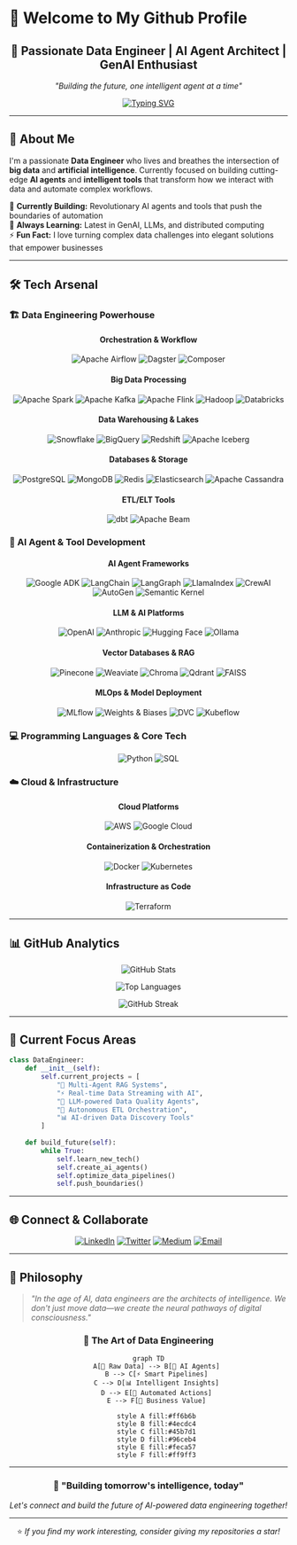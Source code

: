 # 🚀 Welcome to My Github Profile 

<div align="center">
  
## 🤖 Passionate Data Engineer | AI Agent Architect | GenAI Enthusiast

*"Building the future, one intelligent agent at a time"*

[![Typing SVG](https://readme-typing-svg.herokuapp.com?font=Fira+Code&pause=1000&color=00D4FF&center=true&vCenter=true&width=435&lines=Data+Engineer+%F0%9F%92%AB;AI+Agent+Builder+%F0%9F%A4%96;GenAI+Innovator+%F0%9F%9A%80;Pipeline+Architect+%E2%9A%A1)](https://git.io/typing-svg)

</div>

---

## 🌟 About Me

I'm a passionate **Data Engineer** who lives and breathes the intersection of **big data** and **artificial intelligence**. Currently focused on building cutting-edge **AI agents** and **intelligent tools** that transform how we interact with data and automate complex workflows.

🔭 **Currently Building:** Revolutionary AI agents and tools that push the boundaries of automation  
🌱 **Always Learning:** Latest in GenAI, LLMs, and distributed computing  
⚡ **Fun Fact:** I love turning complex data challenges into elegant solutions that empower businesses 

---

## 🛠️ Tech Arsenal

### 🏗️ Data Engineering Powerhouse

<div align="center">

#### **Orchestration & Workflow**
![Apache Airflow](https://img.shields.io/badge/Apache%20Airflow-017CEE?style=for-the-badge&logo=apache-airflow&logoColor=white)
![Dagster](https://img.shields.io/badge/Dagster-654FF0?style=for-the-badge&logo=dagster&logoColor=white)
![Composer](https://img.shields.io/badge/Google%20Cloud%20Composer-4285F4?style=for-the-badge&logo=google-cloud-composer&logoColor=white)

#### **Big Data Processing**
![Apache Spark](https://img.shields.io/badge/Apache%20Spark-FDEE21?style=for-the-badge&logo=apache-spark&logoColor=black)
![Apache Kafka](https://img.shields.io/badge/Apache%20Kafka-000?style=for-the-badge&logo=apache-kafka)
![Apache Flink](https://img.shields.io/badge/Apache%20Flink-E6526F?style=for-the-badge&logo=apache-flink&logoColor=white)
![Hadoop](https://img.shields.io/badge/Apache%20Hadoop-66CCFF?style=for-the-badge&logo=apache-hadoop&logoColor=black)
![Databricks](https://img.shields.io/badge/Databricks-FF3621?style=for-the-badge&logo=databricks&logoColor=white)

#### **Data Warehousing & Lakes**
![Snowflake](https://img.shields.io/badge/Snowflake-29B5E8?style=for-the-badge&logo=snowflake&logoColor=white)
![BigQuery](https://img.shields.io/badge/Google%20BigQuery-669DF6?style=for-the-badge&logo=google-bigquery&logoColor=white)
![Redshift](https://img.shields.io/badge/Amazon%20Redshift-8C4FFF?style=for-the-badge&logo=amazon-redshift&logoColor=white)
![Apache Iceberg](https://img.shields.io/badge/Apache%20Iceberg-0066CC?style=for-the-badge&logo=apache&logoColor=white)

#### **Databases & Storage**
![PostgreSQL](https://img.shields.io/badge/PostgreSQL-316192?style=for-the-badge&logo=postgresql&logoColor=white)
![MongoDB](https://img.shields.io/badge/MongoDB-4EA94B?style=for-the-badge&logo=mongodb&logoColor=white)
![Redis](https://img.shields.io/badge/Redis-DC382D?style=for-the-badge&logo=redis&logoColor=white)
![Elasticsearch](https://img.shields.io/badge/Elasticsearch-005571?style=for-the-badge&logo=elasticsearch)
![Apache Cassandra](https://img.shields.io/badge/Apache%20Cassandra-1287B1?style=for-the-badge&logo=apache-cassandra&logoColor=white)

#### **ETL/ELT Tools**
![dbt](https://img.shields.io/badge/dbt-FF694B?style=for-the-badge&logo=dbt&logoColor=white)
![Apache Beam](https://img.shields.io/badge/Apache%20Beam-FF6B35?style=for-the-badge&logo=apache&logoColor=white)


</div>

### 🤖 AI Agent & Tool Development

<div align="center">

#### **AI Agent Frameworks**
![Google ADK](https://img.shields.io/badge/Google%20ADK-4285F4?style=for-the-badge&logo=google&logoColor=white)
![LangChain](https://img.shields.io/badge/LangChain-1C3C3C?style=for-the-badge&logo=langchain&logoColor=white)
![LangGraph](https://img.shields.io/badge/LangGraph-FF6B6B?style=for-the-badge&logo=langgraph&logoColor=white)
![LlamaIndex](https://img.shields.io/badge/LlamaIndex-6366F1?style=for-the-badge&logo=llamaindex&logoColor=white)
![CrewAI](https://img.shields.io/badge/CrewAI-FF6B6B?style=for-the-badge&logo=openai&logoColor=white)
![AutoGen](https://img.shields.io/badge/AutoGen-0078D4?style=for-the-badge&logo=microsoft&logoColor=white)
![Semantic Kernel](https://img.shields.io/badge/Semantic%20Kernel-512BD4?style=for-the-badge&logo=microsoft&logoColor=white)

#### **LLM & AI Platforms**
![OpenAI](https://img.shields.io/badge/OpenAI-74AA9C?style=for-the-badge&logo=openai&logoColor=white)
![Anthropic](https://img.shields.io/badge/Anthropic-D97757?style=for-the-badge&logo=anthropic&logoColor=white)
![Hugging Face](https://img.shields.io/badge/🤗%20Hugging%20Face-FFD21E?style=for-the-badge&logoColor=black)
![Ollama](https://img.shields.io/badge/Ollama-000000?style=for-the-badge&logo=ollama&logoColor=white)

#### **Vector Databases & RAG**
![Pinecone](https://img.shields.io/badge/Pinecone-000000?style=for-the-badge&logo=pinecone&logoColor=white)
![Weaviate](https://img.shields.io/badge/Weaviate-FF6B35?style=for-the-badge&logo=weaviate&logoColor=white)
![Chroma](https://img.shields.io/badge/Chroma-FF6B6B?style=for-the-badge&logo=chroma&logoColor=white)
![Qdrant](https://img.shields.io/badge/Qdrant-DC143C?style=for-the-badge&logo=qdrant&logoColor=white)
![FAISS](https://img.shields.io/badge/FAISS-4267B2?style=for-the-badge&logo=meta&logoColor=white)

#### **MLOps & Model Deployment**
![MLflow](https://img.shields.io/badge/MLflow-0194E2?style=for-the-badge&logo=mlflow&logoColor=white)
![Weights & Biases](https://img.shields.io/badge/Weights_&_Biases-FFBE00?style=for-the-badge&logo=weightsandbiases&logoColor=black)
![DVC](https://img.shields.io/badge/DVC-945DD6?style=for-the-badge&logo=dvc&logoColor=white)
![Kubeflow](https://img.shields.io/badge/Kubeflow-326CE5?style=for-the-badge&logo=kubeflow&logoColor=white)

</div>

### 💻 Programming Languages & Core Tech

<div align="center">

![Python](https://img.shields.io/badge/Python-3776AB?style=for-the-badge&logo=python&logoColor=white)
![SQL](https://img.shields.io/badge/SQL-4479A1?style=for-the-badge&logo=postgresql&logoColor=white)

</div>

### ☁️ Cloud & Infrastructure

<div align="center">

#### **Cloud Platforms**
![AWS](https://img.shields.io/badge/Amazon%20AWS-232F3E?style=for-the-badge&logo=amazon-aws&logoColor=white)
![Google Cloud](https://img.shields.io/badge/Google%20Cloud-4285F4?style=for-the-badge&logo=google-cloud&logoColor=white)

#### **Containerization & Orchestration**
![Docker](https://img.shields.io/badge/Docker-2496ED?style=for-the-badge&logo=docker&logoColor=white)
![Kubernetes](https://img.shields.io/badge/Kubernetes-326CE5?style=for-the-badge&logo=kubernetes&logoColor=white)

#### **Infrastructure as Code**
![Terraform](https://img.shields.io/badge/Terraform-623CE4?style=for-the-badge&logo=terraform&logoColor=white)

</div>

---

## 📊 GitHub Analytics

<div align="center">
  
![GitHub Stats](https://github-readme-stats.vercel.app/api?username=akshatbindal&show_icons=true&theme=radical&bg_color=0d1117&title_color=00d4ff&icon_color=00d4ff&text_color=ffffff&border_color=00d4ff)

![Top Languages](https://github-readme-stats.vercel.app/api/top-langs/?username=akshatbindal&layout=compact&theme=radical&bg_color=0d1117&title_color=00d4ff&text_color=ffffff&border_color=00d4ff)

![GitHub Streak](https://github-readme-streak-stats.herokuapp.com/?user=akshatbindal&theme=radical&background=0d1117&stroke=00d4ff&ring=00d4ff&fire=ff6b6b&currStreakLabel=00d4ff)

</div>

---

## 🎯 Current Focus Areas

```python
class DataEngineer:
    def __init__(self):
        self.current_projects = [
            "🤖 Multi-Agent RAG Systems",
            "⚡ Real-time Data Streaming with AI",
            "🧠 LLM-powered Data Quality Agents",
            "🔄 Autonomous ETL Orchestration",
            "📊 AI-driven Data Discovery Tools"
        ]
        
    def build_future(self):
        while True:
            self.learn_new_tech()
            self.create_ai_agents()
            self.optimize_data_pipelines()
            self.push_boundaries()
```

---

## 🌐 Connect & Collaborate

<div align="center">

[![LinkedIn](https://img.shields.io/badge/LinkedIn-0077B5?style=for-the-badge&logo=linkedin&logoColor=white)](https://linkedin.com/in/akshatbindal)
[![Twitter](https://img.shields.io/badge/Twitter-1DA1F2?style=for-the-badge&logo=twitter&logoColor=white)](https://twitter.com/akshatbindal)
[![Medium](https://img.shields.io/badge/Medium-12100E?style=for-the-badge&logo=medium&logoColor=white)](https://medium.com/@akshatbindal)
[![Email](https://img.shields.io/badge/Email-D14836?style=for-the-badge&logo=gmail&logoColor=white)](mailto:akshatbindal01@gmail.com)

</div>

---

## 💫 Philosophy

> *"In the age of AI, data engineers are the architects of intelligence. We don't just move data—we create the neural pathways of digital consciousness."*

<div align="center">

### 🎨 The Art of Data Engineering

```mermaid
graph TD
    A[🔄 Raw Data] --> B[🧠 AI Agents]
    B --> C[⚡ Smart Pipelines]
    C --> D[📊 Intelligent Insights]
    D --> E[🚀 Automated Actions]
    E --> F[🌟 Business Value]
    
    style A fill:#ff6b6b
    style B fill:#4ecdc4
    style C fill:#45b7d1
    style D fill:#96ceb4
    style E fill:#feca57
    style F fill:#ff9ff3
```

</div>

---

<div align="center">

### 🌈 "Building tomorrow's intelligence, today"

*Let's connect and build the future of AI-powered data engineering together!*

---

⭐ *If you find my work interesting, consider giving my repositories a star!*

</div>
